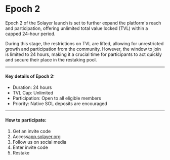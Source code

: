 # Epoch 2

Epoch 2 of the Solayer launch is set to further expand the platform's reach and participation, offering unlimited total value locked (TVL) within a capped 24-hour period.

During this stage, the restrictions on TVL are lifted, allowing for unrestricted growth and participation from the community. However, the window to join is limited to 24 hours, making it a crucial time for participants to act quickly and secure their place in the restaking pool.

***

#### Key details of Epoch 2:

* Duration: 24 hours
* TVL Cap: Unlimited
* Participation: Open to all eligible members
* Priority: Native SOL deposits are encouraged

***

#### How to participate:

1. Get an invite code
2. Access[app.solayer.org](http://app.solayer.org)
3. Follow us on social media
4. Enter invite code
5. Restake
